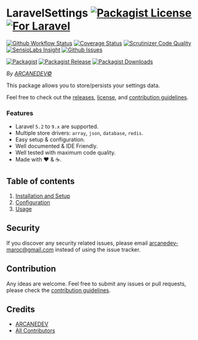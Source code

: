 # LaravelSettings [![Packagist License][badge_license]](LICENSE.md) [![For Laravel][badge_laravel]][link-github-repo]

[![Github Workflow Status][badge_build]][link-github-status]
[![Coverage Status][badge_coverage]][link-scrutinizer]
[![Scrutinizer Code Quality][badge_quality]][link-scrutinizer]
[![SensioLabs Insight][badge_insight]][link-insight]
[![Github Issues][badge_issues]][link-github-issues]

[![Packagist][badge_package]][link-packagist]
[![Packagist Release][badge_release]][link-packagist]
[![Packagist Downloads][badge_downloads]][link-packagist]

*By [ARCANEDEV&copy;](http://www.arcanedev.net/)*

This package allows you to store/persists your settings data.

Feel free to check out the [releases](https://github.com/ARCANEDEV/LaravelSettings/releases), [license](LICENSE.md), and [contribution guidelines](CONTRIBUTING.md).

### Features

  * Laravel `5.2` to `9.x` are supported.
  * Multiple store drivers: `array`, `json`, `database`, `redis`.
  * Easy setup &amp; configuration.
  * Well documented &amp; IDE Friendly.
  * Well tested with maximum code quality.
  * Made with :heart: &amp; :coffee:.

## Table of contents

  1. [Installation and Setup](_docs/1-Installation-and-Setup.md)
  2. [Configuration](_docs/2-Configuration.md)
  3. [Usage](_docs/3-Usage.md)

## Security

If you discover any security related issues, please email arcanedev-maroc@gmail.com instead of using the issue tracker.

## Contribution

Any ideas are welcome. Feel free to submit any issues or pull requests, please check the [contribution guidelines](CONTRIBUTING.md).

## Credits

- [ARCANEDEV][link-author]
- [All Contributors][link-contributors]

[badge_license]:   https://img.shields.io/packagist/l/arcanedev/laravel-settings.svg?style=flat-square
[badge_laravel]:   https://img.shields.io/badge/Laravel-5.2%20to%209.x-orange.svg?style=flat-square
[badge_build]:     https://img.shields.io/github/workflow/status/ARCANEDEV/LaravelSettings/run-tests?style=flat-square
[badge_coverage]:  https://img.shields.io/scrutinizer/coverage/g/ARCANEDEV/LaravelSettings.svg?style=flat-square
[badge_quality]:   https://img.shields.io/scrutinizer/g/ARCANEDEV/LaravelSettings.svg?style=flat-square
[badge_insight]:   https://img.shields.io/sensiolabs/i/1ba3f1b4-4475-4db5-8f99-0af6fb6a80be.svg?style=flat-square
[badge_issues]:    https://img.shields.io/github/issues/ARCANEDEV/LaravelSettings.svg?style=flat-square
[badge_package]:   https://img.shields.io/badge/package-arcanedev/laravel--settings-blue.svg?style=flat-square
[badge_release]:   https://img.shields.io/packagist/v/arcanedev/laravel-settings.svg?style=flat-square
[badge_downloads]: https://img.shields.io/packagist/dt/arcanedev/laravel-settings.svg?style=flat-square

[link-author]:        https://github.com/arcanedev-maroc
[link-github-repo]:   https://github.com/ARCANEDEV/LaravelSettings
[link-github-status]: https://github.com/ARCANEDEV/LaravelSettings/actions
[link-github-issues]: https://github.com/ARCANEDEV/LaravelSettings/issues
[link-contributors]:  https://github.com/ARCANEDEV/LaravelSettings/graphs/contributors
[link-packagist]:     https://packagist.org/packages/arcanedev/laravel-settings
[link-scrutinizer]:   https://scrutinizer-ci.com/g/ARCANEDEV/LaravelSettings/?branch=master
[link-insight]:       https://insight.sensiolabs.com/projects/1ba3f1b4-4475-4db5-8f99-0af6fb6a80be
